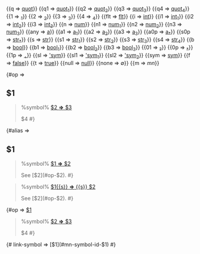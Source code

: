 {{q => [quot](class:kwd)}}
{{q1 => [quot<sub>1</sub>](class:kwd)}}
{{q2 => [quot<sub>2</sub>](class:kwd)}}
{{q3 => [quot<sub>3</sub>](class:kwd)}}
{{q4 => [quot<sub>4</sub>](class:kwd)}}
{{1 => [<sub>1</sub>](class:kwd)}}
{{2 => [<sub>2</sub>](class:kwd)}}
{{3 => [<sub>3</sub>](class:kwd)}}
{{4 => [<sub>4</sub>](class:kwd)}}
{{flt => [flt](class:kwd)}}
{{i => [int](class:kwd)}}
{{i1 => [int<sub>1</sub>](class:kwd)}}
{{i2 => [int<sub>2</sub>](class:kwd)}}
{{i3 => [int<sub>3</sub>](class:kwd)}}
{{n => [num](class:kwd)}}
{{n1 => [num<sub>1</sub>](class:kwd)}}
{{n2 => [num<sub>2</sub>](class:kwd)}}
{{n3 => [num<sub>3</sub>](class:kwd)}}
{{any => [a](class:kwd)}}
{{a1 => [a<sub>1</sub>](class:kwd)}}
{{a2 => [a<sub>2</sub>](class:kwd)}}
{{a3 => [a<sub>3</sub>](class:kwd)}}
{{a0p => [a<sub>\*</sub>](class:kwd)}}
{{s0p => [str<sub>\*</sub>](class:kwd)}}
{{s => [str](class:kwd)}}
{{s1 => [str<sub>1</sub>](class:kwd)}}
{{s2 => [str<sub>2</sub>](class:kwd)}}
{{s3 => [str<sub>3</sub>](class:kwd)}}
{{s4 => [str<sub>4</sub>](class:kwd)}}
{{b => [bool](class:kwd)}}
{{b1 => [bool<sub>1</sub>](class:kwd)}}
{{b2 => [bool<sub>2</sub>](class:kwd)}}
{{b3 => [bool<sub>3</sub>](class:kwd)}}
{{01 => [<sub>?</sub>](class:kwd)}}
{{0p => [<sub>\*</sub>](class:kwd)}}
{{1p => [<sub>\+</sub>](class:kwd)}}
{{sl => [&apos;sym](class:kwd)}}
{{sl1 => [&apos;sym<sub>1</sub>](class:kwd)}}
{{sl2 => [&apos;sym<sub>2</sub>](class:kwd)}}
{{sym => [sym](class:kwd)}}
{{f => [false](class:kwd)}} 
{{t => [true](class:kwd)}}
{{null => [null](class:kwd)}}
{{none => &#x2205;}}
{{m => _mn_}}

{#op => 
<a id="op-$1"></a>
## $1 

> %symbol%
> [ $2 **&rArr;** $3](class:kwd)
> 
> $4
 #}

{#alias => 
## $1 

> %symbol%
> [ $1 **&rArr;** $2](class:kwd)
> 
> See [$2](#op-$2).
 #}

> %symbol%
> [ $1{{s}} **&rArr;** {{s}} $2](class:kwd)
> 
> See [$2](#op-$2).
 #}

{#op => 
<a id="mn-symbol-id-$1"></a>
[$1](class:reference-title)

> %symbol%
> [ $2 **&rArr;** $3](class:kwd)
> 
> $4
 #}

{# link-symbol => [$1](#mn-symbol-id-$1) #}

